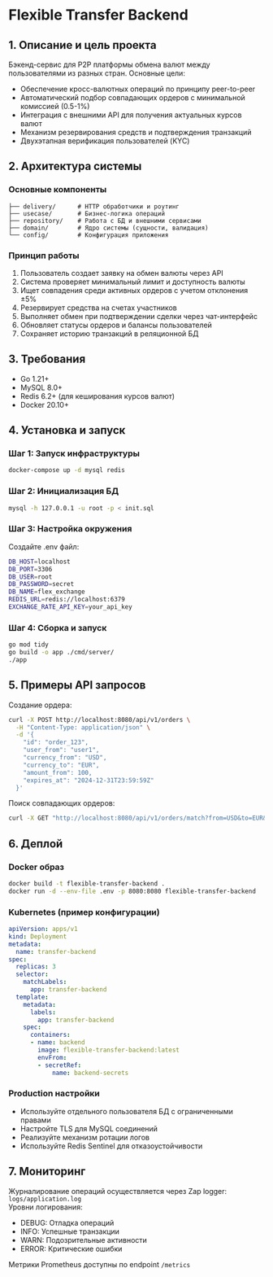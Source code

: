 # Flexible Transfer Backend  

## 1. Описание и цель проекта  
Бэкенд-сервис для P2P платформы обмена валют между пользователями из разных стран. Основные цели:  
- Обеспечение кросс-валютных операций по принципу peer-to-peer  
- Автоматический подбор совпадающих ордеров с минимальной комиссией (0.5-1%)  
- Интеграция с внешними API для получения актуальных курсов валют  
- Механизм резервирования средств и подтверждения транзакций  
- Двухэтапная верификация пользователей (KYC)  

## 2. Архитектура системы  

### Основные компоненты  
```
├── delivery/      # HTTP обработчики и роутинг  
├── usecase/       # Бизнес-логика операций  
├── repository/    # Работа с БД и внешними сервисами  
├── domain/        # Ядро системы (сущности, валидация)  
└── config/        # Конфигурация приложения  
```

### Принцип работы
1. Пользователь создает заявку на обмен валюты через API
2. Система проверяет минимальный лимит и доступность валюты
3. Ищет совпадения среди активных ордеров с учетом отклонения ±5%
4. Резервирует средства на счетах участников
5. Выполняет обмен при подтверждении сделки через чат-интерфейс
6. Обновляет статусы ордеров и балансы пользователей
7. Сохраняет историю транзакций в реляционной БД

## 3. Требования
- Go 1.21+
- MySQL 8.0+
- Redis 6.2+ (для кеширования курсов валют)
- Docker 20.10+

## 4. Установка и запуск

### Шаг 1: Запуск инфраструктуры
```bash
docker-compose up -d mysql redis
```

### Шаг 2: Инициализация БД
```bash
mysql -h 127.0.0.1 -u root -p < init.sql
```

### Шаг 3: Настройка окружения  
Создайте .env файл:
```bash
DB_HOST=localhost
DB_PORT=3306
DB_USER=root
DB_PASSWORD=secret
DB_NAME=flex_exchange
REDIS_URL=redis://localhost:6379
EXCHANGE_RATE_API_KEY=your_api_key
```

### Шаг 4: Сборка и запуск
```bash
go mod tidy
go build -o app ./cmd/server/
./app
```

## 5. Примеры API запросов

Создание ордера:
```bash
curl -X POST http://localhost:8080/api/v1/orders \
  -H "Content-Type: application/json" \
  -d '{
    "id": "order_123",
    "user_from": "user1",
    "currency_from": "USD",
    "currency_to": "EUR",
    "amount_from": 100,
    "expires_at": "2024-12-31T23:59:59Z"
  }'
```

Поиск совпадающих ордеров:
```bash
curl -X GET "http://localhost:8080/api/v1/orders/match?from=USD&to=EUR&amount=100"
```

## 6. Деплой

### Docker образ
```bash
docker build -t flexible-transfer-backend .
docker run -d --env-file .env -p 8080:8080 flexible-transfer-backend
```

### Kubernetes (пример конфигурации)
```yaml
apiVersion: apps/v1
kind: Deployment
metadata:
  name: transfer-backend
spec:
  replicas: 3
  selector:
    matchLabels:
      app: transfer-backend
  template:
    metadata:
      labels:
        app: transfer-backend
    spec:
      containers:
      - name: backend
        image: flexible-transfer-backend:latest
        envFrom:
        - secretRef:
            name: backend-secrets
```

### Production настройки
- Используйте отдельного пользователя БД с ограниченными правами
- Настройте TLS для MySQL соединений
- Реализуйте механизм ротации логов
- Используйте Redis Sentinel для отказоустойчивости

## 7. Мониторинг
Журналирование операций осуществляется через Zap logger:  
```logs/application.log```  
Уровни логирования:
- DEBUG: Отладка операций
- INFO: Успешные транзакции  
- WARN: Подозрительные активности  
- ERROR: Критические ошибки

Метрики Prometheus доступны по endpoint `/metrics`